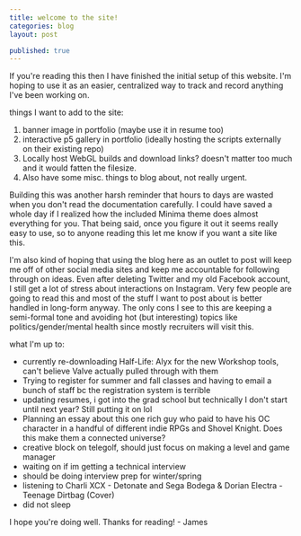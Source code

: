 ```yaml
---
title: welcome to the site!
categories: blog
layout: post

published: true
---
```


If you're reading this then I have finished the initial setup of this website. I'm hoping to use it as an easier, centralized way to track and record anything I've been working on. 

things I want to add to the site:
1. banner image in portfolio (maybe use it in resume too)
2. interactive p5 gallery in portfolio (ideally hosting the scripts externally on their existing repo)
3. Locally host WebGL builds and download links? doesn't matter too much and it would fatten the filesize.
4. Also have some misc. things to blog about, not really urgent.

Building this was another harsh reminder that hours to days are wasted when you don't read the documentation carefully. I could have saved a whole day if I realized how the included Minima theme does almost everything for you. That being said, once you figure it out it seems really easy to use, so to anyone reading this let me know if you want a site like this. 

I'm also kind of hoping that using the blog here as an outlet to post will keep me off of other social media sites and keep me accountable for following through on ideas. Even after deleting Twitter and my old Facebook account, I still get a lot of stress about interactions on Instagram. Very few people are going to read this and most of the stuff I want to post about is better handled in long-form anyway. The only cons I see to this are keeping a semi-formal tone and avoiding hot (but interesting) topics like politics/gender/mental health since mostly recruiters will visit this.

what I'm up to:
- currently re-downloading Half-Life: Alyx for the new Workshop tools, can't believe Valve actually pulled through with them
- Trying to register for summer and fall classes and having to email a bunch of staff bc the registration system is terrible
- updating resumes, i got into the grad school but technically I don't start until next year? Still putting it on lol
- Planning an essay about this one rich guy who paid to have his OC character in a handful of different indie RPGs and Shovel Knight. Does this make them a connected universe? 
- creative block on telegolf, should just focus on making a level and game manager
- waiting on if im getting a technical interview
- should be doing interview prep for winter/spring
- listening to Charli XCX - Detonate and Sega Bodega & Dorian Electra - Teenage Dirtbag (Cover)
- did not sleep

I hope you're doing well. Thanks for reading! - James